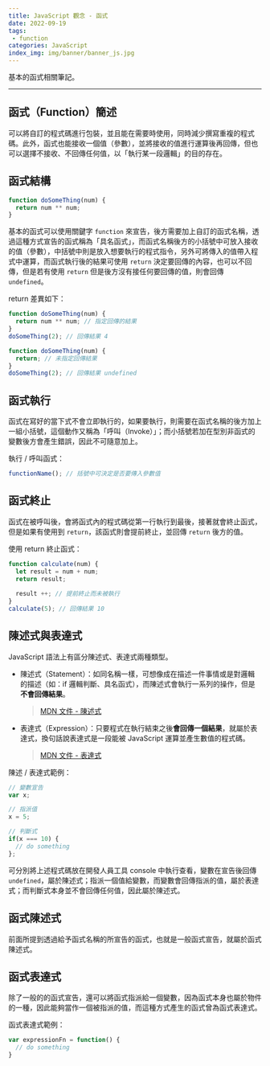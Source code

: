 ```yaml
---
title: JavaScript 觀念 - 函式
date: 2022-09-19
tags:
 - function
categories: JavaScript
index_img: img/banner/banner_js.jpg
---
```


基本的函式相關筆記。

<!--more-->

------
## 函式（Function）簡述

可以將自訂的程式碼進行包裝，並且能在需要時使用，同時減少撰寫重複的程式碼。此外，函式也能接收一個值（參數），並將接收的值進行運算後再回傳，但也可以選擇不接收、不回傳任何值，以「執行某一段邏輯」的目的存在。

## 函式結構

```js
function doSomeThing(num) {
  return num ** num;
}
```

基本的函式可以使用關鍵字 `function` 來宣告，後方需要加上自訂的函式名稱，透過這種方式宣告的函式稱為「具名函式」，而函式名稱後方的小括號中可放入接收的值（參數），中括號中則是放入想要執行的程式指令，另外可將傳入的值帶入程式中運算，而函式執行後的結果可使用 `return` 決定要回傳的內容，也可以不回傳，但是若有使用 `return` 但是後方沒有接任何要回傳的值，則會回傳 `undefined`。

return 差異如下：

```js
function doSomeThing(num) {
  return num ** num; // 指定回傳的結果
}
doSomeThing(2); // 回傳結果 4
```

```js
function doSomeThing(num) {
  return; // 未指定回傳結果
}
doSomeThing(2); // 回傳結果 undefined
```

## 函式執行

函式在寫好的當下式不會立即執行的，如果要執行，則需要在函式名稱的後方加上一組小括號，這個動作又稱為「呼叫（Invoke）」；而小括號若加在型別非函式的變數後方會產生錯誤，因此不可隨意加上。

執行 / 呼叫函式：

```js
functionName(); // 括號中可決定是否要傳入參數值
```

## 函式終止

函式在被呼叫後，會將函式內的程式碼從第一行執行到最後，接著就會終止函式，但是如果有使用到 `return`，該函式則會提前終止，並回傳 `return` 後方的值。

使用 return 終止函式：

```js
function calculate(num) {
  let result = num + num;
  return result;
  
  result ++; // 提前終止而未被執行
}
calculate(5); // 回傳結果 10
```

## 陳述式與表達式

JavaScript 語法上有區分陳述式、表達式兩種類型。

- 陳述式（Statement）：如同名稱一樣，可想像成在描述一件事情或是對邏輯的描述（如：if 邏輯判斷、具名函式），而陳述式會執行一系列的操作，但是**不會回傳結果**。

  > [MDN 文件 - 陳述式](https://developer.mozilla.org/zh-TW/docs/Web/JavaScript/Guide/Expressions_and_Operators#%E9%81%8B%E7%AE%97%E5%BC%8F)

- 表達式（Expression）：只要程式在執行結束之後**會回傳一個結果**，就屬於表達式，換句話說表達式是一段能被 JavaScript 運算並產生數值的程式碼。

  > [MDN 文件 - 表達式](https://developer.mozilla.org/zh-TW/docs/Web/JavaScript/Guide/Expressions_and_Operators)

陳述 / 表達式範例：

```js
// 變數宣告
var x;
```

```js
// 指派值
x = 5;
```

```js
// 判斷式
if(x === 10) {
  // do something
};
```

可分別將上述程式碼放在開發人員工具 console 中執行查看，變數在宣告後回傳 `undefined`，屬於陳述式；指派一個值給變數，而變數會回傳指派的值，屬於表達式；而判斷式本身並不會回傳任何值，因此屬於陳述式。

## 函式陳述式

前面所提到透過給予函式名稱的所宣告的函式，也就是一般函式宣告，就屬於函式陳述式。

## 函式表達式

除了一般的的函式宣告，還可以將函式指派給一個變數，因為函式本身也屬於物件的一種，因此能夠當作一個被指派的值，而這種方式產生的函式曾為函式表達式。

函式表達式範例：

```js
var expressionFn = function() {
  // do something
}
```

